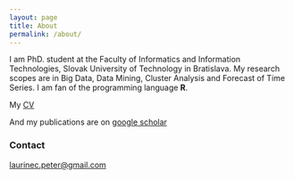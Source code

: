 ```yaml
---
layout: page
title: About
permalink: /about/
---
```


I am PhD. student at the Faculty of Informatics and Information Technologies, Slovak University of Technology in Bratislava. My research scopes are in Big Data, Data Mining, Cluster Analysis and Forecast of Time Series. I am fan of the programming language **R**.

My [CV](/images/CV.pdf)

And my publications are on [google scholar](https://scholar.google.sk/citations?user=1fEwHTkAAAAJ&hl=en)


### Contact

[laurinec.peter@gmail.com](mailto:laurinec.peter@gmail.com)